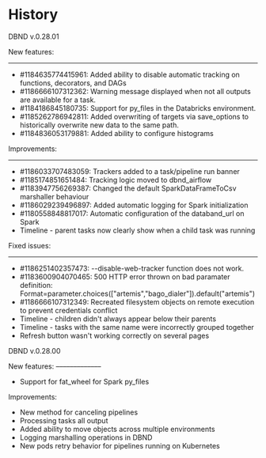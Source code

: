 History
=======


DBND v.0.28.01

New features:
____________

- #1184635774415961: Added ability to disable automatic tracking on functions, decorators, and DAGs
- #1186666107312362: Warning message displayed when not all outputs are available for a task.
- #1184186845180735: Support for py_files in the Databricks environment.
- #1185262786942811: Added overwriting of targets via save_options to historically overwrite new data to the same path.
- #1184836053179881: Added ability to configure histograms

Improvements:
_____________
- #1186033707483059: Trackers added to a task/pipeline run banner
- #1185174851651484: Tracking logic moved to dbnd_airflow
- #1183947756269387: Changed the default SparkDataFrameToCsv marshaller behaviour
- #1186029239496897: Added automatic logging for Spark initialization
- #1180558848817017: Automatic configuration of the databand_url on Spark
- Timeline - parent tasks now clearly show when a child task was running

Fixed issues:
_____________

- #1186251402357473: --disable-web-tracker function does not work.
- #1183600904070465: 500 HTTP error thrown on bad paramater definition: Format=parameter.choices(["artemis","bago_dialer"]).default("artemis")
- #1186666107312349: Recreated filesystem objects on remote execution to prevent credentials conflict
- Timeline - children didn't always appear below their parents
- Timeline - tasks with the same name were incorrectly grouped together
- Refresh button wasn't working correctly on several pages



DBND v.0.28.00

New features:
–––––––––––––
- Support for fat_wheel for Spark py_files


Improvements:
- New method for canceling pipelines
- Processing tasks all output
- Added ability to move objects across multiple environments
- Logging marshalling operations in DBND
- New pods retry behavior for pipelines running on Kubernetes